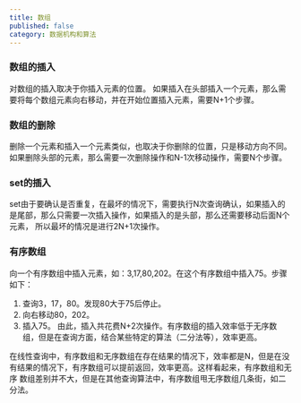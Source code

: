 ```yaml
---
title: 数组
published: false
category: 数据机构和算法
---
```



### 数组的插入
对数组的插入取决于你插入元素的位置。
如果插入在头部插入一个元素，那么需要将每个数组元素向右移动，并在开始位置插入元素，需要N+1个步骤。

### 数组的删除
删除一个元素和插入一个元素类似，也取决于你删除的位置，只是移动方向不同。如果删除头部的元素，那么需要一次删除操作和N-1次移动操作，需要N个步骤。

### set的插入
set由于要确认是否重复，在最坏的情况下，需要执行N次查询确认，如果插入的是尾部，那么只需要一次插入操作，如果插入的是头部，那么还需要移动后面N个元素，
所以最坏的情况是进行2N+1次操作。

### 有序数组
向一个有序数组中插入元素，如：3,17,80,202。在这个有序数组中插入75。步骤如下：
1. 查询3，17，80。发现80大于75后停止。
2. 向右移动80，202。
3. 插入75。
由此，插入共花费N+2次操作。有序数组的插入效率低于无序数组，但是在查询方面，结合某些特定的算法（二分法等），效率更高。

在线性查询中，有序数组和无序数组在存在结果的情况下，效率都是N，但是在没有结果的情况下，有序数组可以提前返回，效率更高。这样看起来，有序数组和无序
数组差别并不大，但是在其他查询算法中，有序数组甩无序数组几条街，如二分法。

